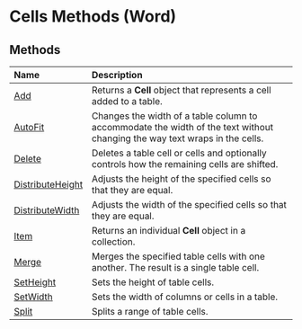 
# Cells Methods (Word)

## Methods



|**Name**|**Description**|
|:-----|:-----|
|[Add](93e63c5b-a617-0a30-e303-aabe24ae7a0e.md)|Returns a  **Cell** object that represents a cell added to a table.|
|[AutoFit](bc8dcae8-2f71-a978-f5be-c32fb052f428.md)|Changes the width of a table column to accommodate the width of the text without changing the way text wraps in the cells.|
|[Delete](891c21b7-ef8d-9ba1-9408-6560dac146c7.md)|Deletes a table cell or cells and optionally controls how the remaining cells are shifted.|
|[DistributeHeight](0ae41e05-5ec1-4fcc-8ee1-c40c0a28714a.md)|Adjusts the height of the specified cells so that they are equal.|
|[DistributeWidth](b617deaf-b84a-eed1-176d-9d38f2d10db8.md)|Adjusts the width of the specified cells so that they are equal.|
|[Item](bb15b108-cb74-05ad-97c6-5a53a18e8cf4.md)|Returns an individual  **Cell** object in a collection.|
|[Merge](064d405e-00a1-205a-184c-4f46ab463a63.md)|Merges the specified table cells with one another. The result is a single table cell.|
|[SetHeight](116a309b-5687-5fee-e370-a990b310dfcb.md)|Sets the height of table cells.|
|[SetWidth](0dbb76d5-f30a-30f6-48f7-c0993c750e6e.md)|Sets the width of columns or cells in a table.|
|[Split](ed0b2594-a328-20d9-b352-5a59b8ef9d3a.md)|Splits a range of table cells.|
